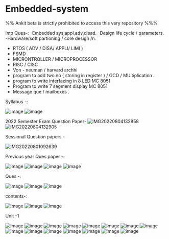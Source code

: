 # Embedded-system

%% Ankit beta is strictly prohibited to access this very repository %%%

Imp Ques-: 
-Embedded sys,appl,adv,disad.
-Design life cycle / parameters.
-Hardware/soft partioning / core design /n.
- RTOS ( ADV / DISA/ APPLI/ LIMI )
- FSMD 
- MICRONTROLLER / MICROPROCESSOR 
- RISC / CISC
- Von - neuman / harvard archhi
- program to add two no ( storing in register ) / GCD / MUltiplication .
- program to write interfacing in 8 LED MC 8051
- Program to write 7 segment display MC 8051
- Message que / mailboxes .

Syllabus -:

![image](https://user-images.githubusercontent.com/59536110/179949626-aa3abeb3-52ce-48a3-870a-eadf0b4f3e70.png)
![image](https://user-images.githubusercontent.com/59536110/179949711-7385878c-7b49-4c39-98d9-b57188c36bc2.png)

2022 Semester Exam Question Paper-
![IMG20220804132858](https://user-images.githubusercontent.com/93399136/182796415-36780219-173a-4226-bfd4-85a9f7ff9dc6.jpg)
![IMG20220804132905](https://user-images.githubusercontent.com/93399136/182796428-59bfb303-1fb2-4094-ab13-278a700b4e9f.jpg)


Sessional Question papers -

![IMG20220801092639](https://user-images.githubusercontent.com/93399136/182069741-8c119a45-8014-47ad-bd7b-0f91008d15df.jpg)

Previous year Ques paper -:

![image](https://user-images.githubusercontent.com/59536110/179948542-78a97212-e3c8-4930-a39c-52eaa49ad7ee.png)
![image](https://user-images.githubusercontent.com/59536110/179948599-fe04f6fe-9db1-4d77-9bed-c0bc92d6cee9.png)
![image](https://user-images.githubusercontent.com/59536110/179948701-bbc83835-b4d1-4485-9b0c-5574235b554a.png)
![image](https://user-images.githubusercontent.com/59536110/179948760-b03c6516-c218-4d1b-983b-f2bffd6449e7.png)


Ques -: 

![image](https://user-images.githubusercontent.com/59536110/179947932-8e4b41be-308a-41d5-a86a-7e73357ec545.png)
![image](https://user-images.githubusercontent.com/59536110/179947968-019f94d2-a211-43ff-9e00-e39e780ee53f.png)
![image](https://user-images.githubusercontent.com/59536110/179947988-617be107-750d-4a5f-ab86-a564e10639a7.png)

contents-:

![image](https://user-images.githubusercontent.com/59536110/179953297-3621b6c6-308f-4652-b18e-33352d3f0e0c.png)
![image](https://user-images.githubusercontent.com/59536110/179953340-c8961e85-c26d-4725-b6fe-7923b80ecc1b.png)
![image](https://user-images.githubusercontent.com/59536110/179953384-b6bc2865-0e6e-425a-aed0-2210d5cd48db.png)


Unit -1

![image](https://user-images.githubusercontent.com/59536110/181935287-51b45c80-2cca-4203-93d9-bd8de9784b2d.png)
![image](https://user-images.githubusercontent.com/59536110/181935329-e6880fef-b533-4353-bc0b-38781668dc44.png)
![image](https://user-images.githubusercontent.com/59536110/181935349-c81ed154-115e-445f-a254-a916003a8895.png)
![image](https://user-images.githubusercontent.com/59536110/181935360-5e24fa64-0784-4944-9778-eac034b184bf.png)
![image](https://user-images.githubusercontent.com/59536110/181935375-15637405-4ec0-49ab-8954-792c81ff37d0.png)
![image](https://user-images.githubusercontent.com/59536110/181935389-926ac050-bc2e-49ee-920f-e09ba98c6ba0.png)
![image](https://user-images.githubusercontent.com/59536110/181935409-90147003-a3d3-46b0-95a4-b67b51f44fc6.png)
![image](https://user-images.githubusercontent.com/59536110/181935430-f4de29ae-1b3c-4a54-a377-1cbe1f1398c4.png)
![image](https://user-images.githubusercontent.com/59536110/181935470-c65bfce4-33d5-41ad-8768-c6525deb7755.png)
![image](https://user-images.githubusercontent.com/59536110/181935440-c9e67e37-e408-4673-929d-a9ee2bcfd399.png)
![image](https://user-images.githubusercontent.com/59536110/181935452-f01e145b-3501-4970-8cdb-924e70a9e69c.png)
![image](https://user-images.githubusercontent.com/59536110/181935521-49c5b412-ee63-40b2-a7e4-f29084b7dfa7.png)
![image](https://user-images.githubusercontent.com/59536110/181935520-1350f97e-90a6-457a-94f7-f36ada8437e0.png)
![image](https://user-images.githubusercontent.com/59536110/181935543-0c093202-4540-4d3c-af35-4fd0d90ed0a1.png)
![image](https://user-images.githubusercontent.com/59536110/181935565-f5ac703c-4015-40ad-a708-f1c40de9d7be.png)

